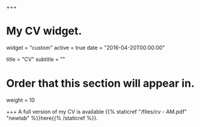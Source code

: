 +++
# My CV widget.
widget = "custom"
active = true
date = "2016-04-20T00:00:00"

title = "CV"
subtitle = ""

# Order that this section will appear in.
weight = 10


+++
A full version of my CV is available {{% staticref "/files/cv - AM.pdf" "newtab" %}}here{{% /staticref %}}.

